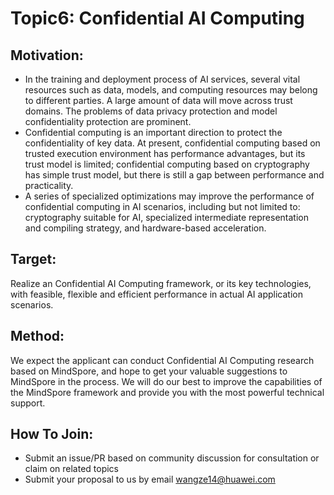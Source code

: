 # Topic6:  Confidential AI Computing 

## Motivation:
* In the training and deployment process of AI services, several vital resources such as data, models, and computing resources may belong to different parties. A large amount of data will move across trust domains. The problems of data privacy protection and model confidentiality protection are prominent.
* Confidential computing is an important direction to protect the confidentiality of key data. At present, confidential computing based on trusted execution environment has performance advantages, but its trust model is limited; confidential computing based on cryptography has simple trust model, but there is still a gap between performance and practicality.
* A series of specialized optimizations may improve the performance of confidential computing in AI scenarios, including but not limited to: cryptography suitable for AI, specialized intermediate representation and compiling strategy, and hardware-based acceleration.

## Target:
Realize an Confidential AI Computing framework, or its key technologies,  with feasible, flexible and efficient performance in actual AI application scenarios.

## Method:
​We expect the applicant can conduct Confidential AI Computing research based on MindSpore, and hope to get your valuable suggestions to MindSpore in the process. We will do our best to improve the capabilities of the MindSpore framework and  provide you with the most powerful technical support.

## How To Join:
* Submit an issue/PR based on community discussion for consultation or claim on related topics
* Submit your proposal to us by email wangze14@huawei.com